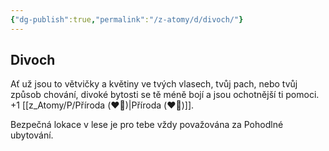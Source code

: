 ```yaml
---
{"dg-publish":true,"permalink":"/z-atomy/d/divoch/"}
---
```


## Divoch
Ať už jsou to větvičky a květiny ve tvých vlasech, tvůj pach, nebo tvůj způsob chování, divoké bytosti se tě méně bojí a jsou ochotnější ti pomoci. 
+1 [[z_Atomy/P/Příroda (❤️‍🔥)\|Příroda (❤️‍🔥)]].

Bezpečná lokace v lese je pro tebe vždy považována za Pohodlné ubytování.